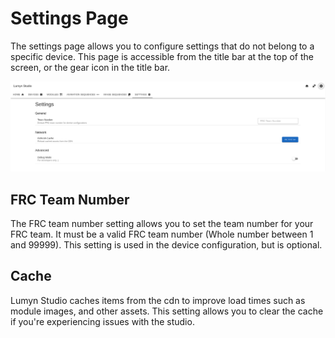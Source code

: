 # Settings Page

The settings page allows you to configure settings that do not belong to a specific device. This page is accessible from the title bar at the top of the screen, or the gear icon in the title bar.

![Settings Page](settings-screen.png)

## FRC Team Number

The FRC team number setting allows you to set the team number for your FRC team. It must be a valid FRC team number (Whole number between 1 and 99999). This setting is used in the device configuration, but is optional.

## Cache

Lumyn Studio caches items from the cdn to improve load times such as module images, and other assets. This setting allows you to clear the cache if you're experiencing issues with the studio.